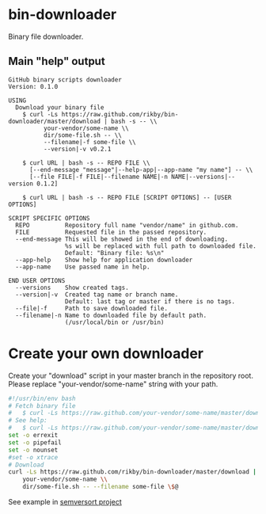 # bin-downloader
Binary file downloader.

## Main "help" output
```
GitHub binary scripts downloader
Version: 0.1.0

USING
  Download your binary file
    $ curl -Ls https://raw.github.com/rikby/bin-downloader/master/download | bash -s -- \\
          your-vendor/some-name \\
          dir/some-file.sh -- \\
          --filename|-f some-file \\
          --version|-v v0.2.1

    $ curl URL | bash -s -- REPO FILE \\
      [--end-message "message"|--help-app|--app-name "my name"] -- \\
      [--file FILE|-f FILE|--filename NAME|-n NAME|--versions|--version 0.1.2]

    $ curl URL | bash -s -- REPO FILE [SCRIPT OPTIONS] -- [USER OPTIONS]

SCRIPT SPECIFIC OPTIONS
  REPO          Repository full name "vendor/name" in github.com.
  FILE          Requested file in the passed repository.
  --end-message This will be showed in the end of downloading.
                %s will be replaced with full path to downloaded file.
                Default: "Binary file: %s\n"
  --app-help    Show help for application downloader
  --app-name    Use passed name in help.

END USER OPTIONS
  --versions    Show created tags.
  --version|-v  Created tag name or branch name.
                Default: last tag or master if there is no tags.
  --file|-f     Path to save downloaded file.
  --filename|-n Name to downloaded file by default path.
                (/usr/local/bin or /usr/bin)

```

# Create your own downloader
Create your "download" script in your master branch in the repository root.
Please replace "your-vendor/some-name" string with your path.

```bash
#!/usr/bin/env bash
# Fetch binary file
#   $ curl -Ls https://raw.github.com/your-vendor/some-name/master/download | bash
# See help:
#   $ curl -Ls https://raw.github.com/your-vendor/some-name/master/download | bash -s -- --help
set -o errexit
set -o pipefail
set -o nounset
#set -o xtrace
# Download
curl -Ls https://raw.github.com/rikby/bin-downloader/master/download | bash -s -- \\
    your-vendor/some-name \\
    dir/some-file.sh -- --filename some-file \$@
```

See example in [semversort project](/../../../../rikby/semversort/blob/master/download)
